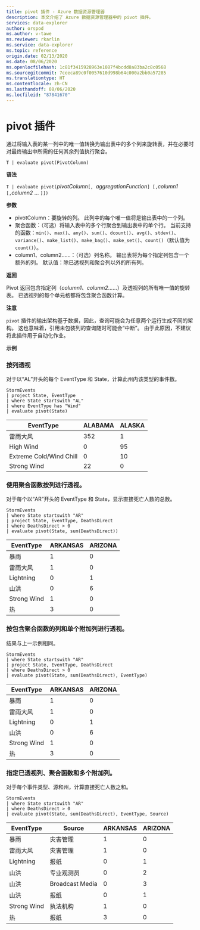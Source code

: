 ```yaml
---
title: pivot 插件 - Azure 数据资源管理器
description: 本文介绍了 Azure 数据资源管理器中的 pivot 插件。
services: data-explorer
author: orspod
ms.author: v-tawe
ms.reviewer: rkarlin
ms.service: data-explorer
ms.topic: reference
origin.date: 02/13/2020
ms.date: 08/06/2020
ms.openlocfilehash: 1c81f3415928963e1087f4bcdd8a83ba2c8c0568
ms.sourcegitcommit: 7ceeca89c0f0057610d998b64c000a2bb0a57285
ms.translationtype: HT
ms.contentlocale: zh-CN
ms.lasthandoff: 08/06/2020
ms.locfileid: "87841670"
---
```

# <a name="pivot-plugin"></a>pivot 插件

通过将输入表的某一列中的唯一值转换为输出表中的多个列来旋转表，并在必要时对最终输出中所需的任何其余列值执行聚合。

```kusto
T | evaluate pivot(PivotColumn)
```

**语法**

`T | evaluate pivot(`*pivotColumn*`[, `*aggregationFunction*`] [,`*column1* `[,`*column2* ... `]])`

**参数**

* pivotColumn：要旋转的列。 此列中的每个唯一值将是输出表中的一个列。
* 聚合函数：（可选）将输入表中的多个行聚合到输出表中的单个行。 当前支持的函数：`min()`、`max()`、`any()`、`sum()`、`dcount()`、`avg()`、`stdev()`、`variance()`、`make_list()`、`make_bag()`、`make_set()`、`count()`（默认值为 `count()`）。
* column1、column2……：（可选）列名称。 输出表将为每个指定列包含一个额外的列。 默认值：除已透视列和聚合列以外的所有列。

**返回**

Pivot 返回包含指定列（*column1*、*column2*……）及透视列的所有唯一值的旋转表。 已透视列的每个单元格都将包含聚合函数计算。

**注意**

`pivot` 插件的输出架构基于数据，因此，查询可能会为任意两个运行生成不同的架构。 这也意味着，引用未包装列的查询随时可能会“中断”。 由于此原因，不建议将此插件用于自动化作业。

**示例**

### <a name="pivot-by-a-column"></a>按列透视

对于以“AL”开头的每个 EventType 和 State，计算此州内该类型的事件数。

<!-- csl: https://help.kusto.chinacloudapi.cn:443/Samples -->
```kusto
StormEvents
| project State, EventType 
| where State startswith "AL" 
| where EventType has "Wind" 
| evaluate pivot(State)
```

|EventType|ALABAMA|ALASKA|
|---|---|---|
|雷雨大风|352|1|
|High Wind|0|95|
|Extreme Cold/Wind Chill|0|10|
|Strong Wind|22|0|


### <a name="pivot-by-a-column-with-aggregation-function"></a>使用聚合函数按列进行透视。

对于每个以“AR”开头的 EventType 和 State，显示直接死亡人数的总数。

<!-- csl: https://help.kusto.chinacloudapi.cn:443/Samples -->
```kusto
StormEvents 
| where State startswith "AR" 
| project State, EventType, DeathsDirect 
| where DeathsDirect > 0
| evaluate pivot(State, sum(DeathsDirect))
```

|EventType|ARKANSAS|ARIZONA|
|---|---|---|
|暴雨|1|0|
|雷雨大风|1|0|
|Lightning|0|1|
|山洪|0|6|
|Strong Wind|1|0|
|热|3|0|


### <a name="pivot-by-a-column-with-aggregation-function-and-a-single-additional-column"></a>按包含聚合函数的列和单个附加列进行透视。

结果与上一示例相同。

<!-- csl: https://help.kusto.chinacloudapi.cn:443/Samples -->
```kusto
StormEvents 
| where State startswith "AR" 
| project State, EventType, DeathsDirect 
| where DeathsDirect > 0
| evaluate pivot(State, sum(DeathsDirect), EventType)
```

|EventType|ARKANSAS|ARIZONA|
|---|---|---|
|暴雨|1|0|
|雷雨大风|1|0|
|Lightning|0|1|
|山洪|0|6|
|Strong Wind|1|0|
|热|3|0|


### <a name="specify-the-pivoted-column-aggregation-function-and-multiple-additional-columns"></a>指定已透视列、聚合函数和多个附加列。

对于每个事件类型、源和州，计算直接死亡人数之和。

<!-- csl: https://help.kusto.chinacloudapi.cn:443/Samples -->
```kusto
StormEvents 
| where State startswith "AR" 
| where DeathsDirect > 0
| evaluate pivot(State, sum(DeathsDirect), EventType, Source)
```

|EventType|Source|ARKANSAS|ARIZONA|
|---|---|---|---|
|暴雨|灾害管理|1|0|
|雷雨大风|灾害管理|1|0|
|Lightning|报纸|0|1|
|山洪|专业观测员|0|2|
|山洪|Broadcast Media|0|3|
|山洪|报纸|0|1|
|Strong Wind|执法机构|1|0|
|热|报纸|3|0|
